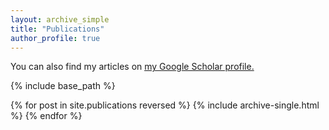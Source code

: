 ```yaml
---
layout: archive_simple
title: "Publications"
author_profile: true
---
```


You can also find my articles on <u><a href="{{https://scholar.google.co.uk/citations?user=0_y49TEAAAAJ&hl=en}}">my Google Scholar profile</a>.</u>

{% include base_path %}

{% for post in site.publications reversed %}
  {% include archive-single.html %}
{% endfor %}
